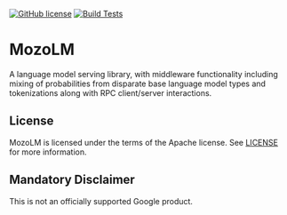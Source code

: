 [![GitHub license](https://img.shields.io/badge/license-Apache2-blue.svg)](https://github.com/google-research/mozolm/blob/main/LICENSE)
[![Build Tests](https://github.com/google-research/mozolm/workflows/build/badge.svg)](https://github.com/google-research/mozolm/actions?query=workflow%3A%22build%22)

# MozoLM

A language model serving library, with middleware functionality including mixing
of probabilities from disparate base language model types and tokenizations
along with RPC client/server interactions.

## License

MozoLM is licensed under the terms of the Apache license. See [LICENSE](LICENSE)
for more information.

## Mandatory Disclaimer

This is not an officially supported Google product.
